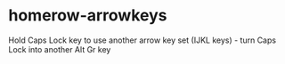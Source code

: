 # homerow-arrowkeys
Hold Caps Lock key to use another arrow key set (IJKL keys) - turn Caps Lock into another Alt Gr key
